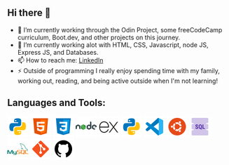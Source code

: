 ## Hi there 👋

- 🔭 I’m currently working through the Odin Project, some freeCodeCamp curriculum, Boot.dev, and other projects on this journey.
- 🌱 I’m currently working alot with HTML, CSS, Javascript, node JS, Express JS, and Databases.
- 📫 How to reach me: [LinkedIn](https://www.linkedin.com/in/pbmartinez/)
- ⚡ Outside of programming I really enjoy spending time with my family, working out, reading, and being active outside when I'm not learning!

## Languages and Tools:
![javascript](./images/python.png)
![html](./images/html.png)
![css](./images/css3.png)
![node js](./images/nodejs.png)
![express](./images/express-js.png)
![python](./images/python.png)
![vs code](./images/vs-code.png)
![ubuntu](./images/ubuntu.png)
![sql](./images/sql.png)
![mysql](./images/mysql.png)
![git](./images/git.png)
![github](./images/github.png)
